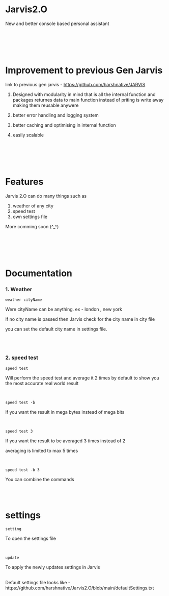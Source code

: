 # Jarvis2.O
New and better console based personal assistant

</br>
</br>
</br>
</br>

# Improvement to previous Gen Jarvis
link to previous gen jarvis - https://github.com/harshnative/JARVIS

1. Designed with modularity in mind that is all the internal function and packages returnes data to main function instead of priting is write away making them reusable anywere

2. better error handling and logging system

3. better caching and optimising in internal function

4. easily scalable


</br>
</br>
</br>
</br>

# Features

Jarvis 2.O can do many things such as

1. weather of any city
2. speed test
3. own settings file


More comming soon (^_^)


</br>
</br>
</br>
</br>

# Documentation

### 1. Weather

```
weather cityName
```

Were cityName can be anything.
ex - london , new york


If no city name is passed then Jarvis check for the city name in city file

you can set the default city name in settings file.

</br>
</br>

### 2. speed test
```
speed test
```

Will perform the speed test and average it 2 times by default to show you the most accurate real world result

</br>

```
speed test -b
```
If you want the result in mega bytes instead of mega bits

</br>

```
speed test 3
```
If you want the result to be averaged 3 times instead of 2

averaging is limited to max 5 times

</br>

```
speed test -b 3
```
You can combine the commands


</br>
</br>

# settings
```
setting
```
To open the settings file

</br>

```
update
```
To apply the newly updates settings in Jarvis 


</br>
Default settings file looks like - https://github.com/harshnative/Jarvis2.O/blob/main/defaultSettings.txt

